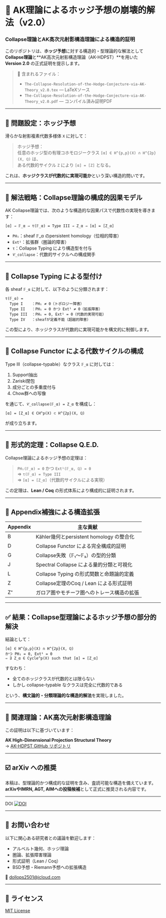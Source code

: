 # 📘 AK理論によるホッジ予想の崩壊的解法（v2.0）

### Collapse理論とAK高次元射影構造理論による構造的証明

このリポジトリは、**ホッジ予想**に対する構造的・型理論的な解法として  
**Collapse理論**と**AK高次元射影構造理論（AK-HDPST）**を用いた  
**Version 2.0** の正式証明を提示します。

> 📄 含まれるファイル：  
> - `The-Collapse-Resolution-of-the-Hodge-Conjecture-via-AK-Theory_v2.0.tex` — LaTeXソース  
> - `The-Collapse-Resolution-of-the-Hodge-Conjecture-via-AK-Theory_v2.0.pdf` — コンパイル済み証明PDF  

---

## 🎯 問題設定：ホッジ予想

滑らかな射影複素代数多様体 `X` に対して：

> ホッジ予想：  
> 任意のホッジ型の有理コホモロジークラス `[α] ∈ H^{p,p}(X) ∩ H^{2p}(X, ℚ)` は、  
> ある代数的サイクル `Z` により `[α] = [Z]` となる。

これは、**ホッジクラスが代数的に実現可能か**という深い構造的問いです。

---

## 🧠 解法戦略：Collapse理論の構成的因果モデル

AK Collapse理論では、次のような構造的な因果パスで代数性の実現を導きます：

```
[α] ⇒ 𝔽_α ⇒ τ(𝔽_α) = Type III ⇒ Z_α ⇒ [α] = [Z_α]
```

- `PH₁`：sheaf 𝔽_α のpersistent homology（位相的障害）  
- `Ext¹`：拡張群（圏論的障害）  
- `τ`：Collapse Typing により構造型を付与  
- `𝒞_collapse`：代数的サイクルへの構成関手

---

## 🧩 Collapse Typing による型付け

各 sheaf `𝔽_α` に対して、以下のように分類されます：

```
τ(𝔽_α) =
  Type I    ：PH₁ ≠ 0（トポロジー障害）
  Type II   ：PH₁ = 0 かつ Ext¹ ≠ 0（拡張障害）
  Type III  ：PH₁ = 0, Ext¹ = 0（代数的実現可能）
  Type IV   ：sheafが定義不能（超越的障害）
```

この型により、ホッジクラスが代数的に実現可能かを構文的に制御します。

---

## 🔧 Collapse Functor による代数サイクルの構成

Type III（collapse-typable）なクラス `𝔽_α` に対しては：

1. Support抽出  
2. Zariski閉包  
3. 成分ごとの多重度付与  
4. Chow群への写像  

を通じて、`𝒞_collapse(𝔽_α) = Z_α` を構成し：

```
[α] = [Z_α] ∈ CH^p(X) ⊂ H^{2p}(X, ℚ)
```

が成り立ちます。

---

## 📘 形式的定理：Collapse Q.E.D.

Collapse理論によるホッジ予想の定理は：

> `PH₁(𝔽_α) = 0` かつ `Ext¹(𝔽_α, ℚ) = 0`  
> ⇒ `τ(𝔽_α) = Type III`  
> ⇒ `[α] = [Z_α]`（代数的サイクルによる実現）

この定理は、**Lean / Coq** の形式体系により構成的に証明されます。

---

## 🧱 Appendix補強による構造拡張

| Appendix | 主な貢献 |
|----------|----------|
| B | Kähler幾何とpersistent homology の整合化 |
| D | Collapse Functor による完全構成的証明 |
| G | Collapse失敗（𝔽₁～𝔽₃）の型的分類 |
| J | Spectral Collapse による量的分類と可視化 |
| L | Collapse Typing の形式関数と命題論的定義 |
| Z | Collapse定理のCoq / Lean による形式証明 |
| Z⁺ | ガロア圏やモチーフ圏へのトレース構造の拡張 |

---

## ✅ 結果：Collapse型理論によるホッジ予想の部分的解決

結論として：

```
[α] ∈ H^{p,p}(X) ∩ H^{2p}(X, ℚ)
かつ PH₁ = 0, Ext¹ = 0
⇒ ∃ Z_α ∈ Cycle^p(X) such that [α] = [Z_α]
```

すなわち：

- 全てのホッジクラスが代数的とは限らない  
- しかし collapse-typable なクラスは完全に代数的である  

という、**構文論的・分類理論的な構造的解法**を実現しました。

---

## 🧩 関連理論：AK高次元射影構造理論

この証明は以下に基づいています：

**AK High-Dimensional Projection Structural Theory**  
→ [AK-HDPST GitHub リポジトリ](https://github.com/Kobayashi2501/AK-High-Dimensional-Projection-Structural-Theory)

---

## ☑️ arXiv への推奨

本稿は、型理論的かつ構成的な証明を含み、査読可能な構造を備えています。  
**arXivやIMRN, AGT, AIMへの投稿候補**として正式に推奨される内容です。

---

DOI
[![DOI](https://zenodo.org/badge/DOI/10.5281/zenodo.15904741.svg)](https://doi.org/10.5281/zenodo.15904741)


---

## 📩 お問い合わせ

以下に関心ある研究者との議論を歓迎します：

- アルベルト幾何、ホッジ理論  
- 圏論、拡張障害理論  
- 形式証明（Lean / Coq）  
- BSD予想・Riemann予想への拡張構造

📧 [dollops2501@icloud.com](mailto:dollops2501@icloud.com)

---

## 📘 ライセンス

[MIT License](https://opensource.org/licenses/MIT)
